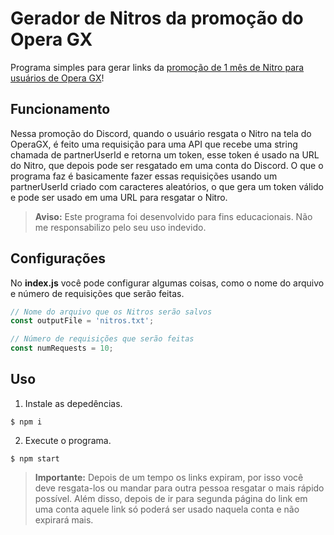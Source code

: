 # Gerador de Nitros da promoção do Opera GX
Programa simples para gerar links da [promoção de 1 mês de Nitro para usuários de Opera GX](https://support.discord.com/hc/pt-br/articles/19822382831767-1-Month-Discord-Nitro-for-Opera-GX-Users-2023-Promo-FAQ)!

## Funcionamento

Nessa promoção do Discord, quando o usuário resgata o Nitro na tela do OperaGX, é feito uma requisição para uma API que recebe uma string chamada de partnerUserId e retorna um token, esse token é usado na URL do Nitro, que depois pode ser resgatado em uma conta do Discord. O que o programa faz é basicamente fazer essas requisições usando um partnerUserId criado com caracteres aleatórios, o que gera um token válido e pode ser usado em uma URL para resgatar o Nitro.

> **Aviso:** Este programa foi desenvolvido para fins educacionais. Não me responsabilizo pelo seu uso indevido.


## Configurações

No **index.js** você pode configurar algumas coisas, como o nome do arquivo e número de requisições que serão feitas.
```js
// Nome do arquivo que os Nitros serão salvos
const outputFile = 'nitros.txt';

// Número de requisições que serão feitas
const numRequests = 10;
```

## Uso

1. Instale as depedências.
```console
$ npm i
```
2. Execute o programa.
```console
$ npm start
```

> **Importante:** Depois de um tempo os links expiram, por isso você deve resgata-los ou mandar para outra pessoa resgatar o mais rápido possível. Além disso, depois de ir para segunda página do link em uma conta aquele link só poderá ser usado naquela conta e não expirará mais.
